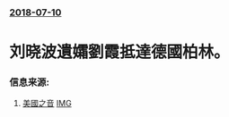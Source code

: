 ### [2018-07-10](/news/2018/07/10/index.md)

##### 
# 刘晓波遺孀劉霞抵達德國柏林。 




### 信息来源:

1. [美國之音](https://www.voachinese.com/a/news-liu-xia-update-20180710/4476427.html) [IMG](https://gdb.voanews.com/D6603D33-C452-413C-AA94-CEE23D0100A8_w1200_r1_s.jpg)
